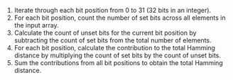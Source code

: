 
1. Iterate through each bit position from 0 to 31 (32 bits in an integer).
2. For each bit position, count the number of set bits across all elements in the input array.
3. Calculate the count of unset bits for the current bit position by subtracting the count of set bits from the total number of elements.
4. For each bit position, calculate the contribution to the total Hamming distance by multiplying the count of set bits by the count of unset bits.
5. Sum the contributions from all bit positions to obtain the total Hamming distance.
